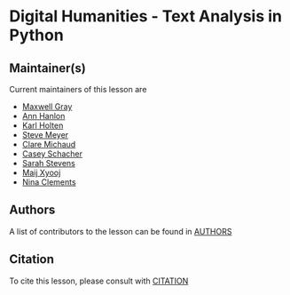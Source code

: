 # Digital Humanities - Text Analysis in Python


## Maintainer(s)

Current maintainers of this lesson are

* [Maxwell Gray](https://github.com/maxgray20)
* [Ann Hanlon](https://github.com/annhanlon)
* [Karl Holten](https://github.com/Karl-Holten/)
* [Steve Meyer](https://github.com/steve-meyer)
* [Clare Michaud](https://github.com/claremichaud)
* [Casey Schacher](https://github.com/caseyschacher)
* [Sarah Stevens](https://github.com/sstevens2/)
* [Maij Xyooj](https://github.com/maijxyooj)
* [Nina Clements](https://github.com/ninaclements)


## Authors

A list of contributors to the lesson can be found in [AUTHORS](AUTHORS)

## Citation

To cite this lesson, please consult with [CITATION](CITATION)

[cdh]: https://cdh.carpentries.org
[community-lessons]: https://carpentries.org/community-lessons
[lesson-example]: https://carpentries.github.io/lesson-example
